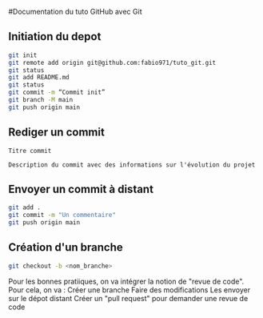 #Documentation du tuto GitHub avec Git

## Initiation du depot

```bash
git init
git remote add origin git@github.com:fabio971/tuto_git.git
git status
git add README.md
git status
git commit -m “Commit init”
git branch -M main
git push origin main
```

## Rediger un commit

```
Titre commit

Description du commit avec des informations sur l'évolution du projet
```

## Envoyer un commit à distant
```bash
git add .
git commit -m "Un commentaire"
git push origin main
```

## Création d'un branche
```bash
git checkout -b <nom_branche>
``` 

Pour les bonnes pratiiques, on va intégrer la notion de "revue de code". Pour cela, on va :
Créer une branche
Faire des modifications
Les envoyer sur le dépot distant
Créer un "pull request" pour demander une revue de code
